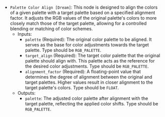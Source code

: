 - `Palette Color Align [Dream]`: This node is designed to align the colors of a given palette with a target palette based on a specified alignment factor. It adjusts the RGB values of the original palette's colors to more closely match those of the target palette, allowing for a controlled blending or matching of color schemes.
    - Inputs:
        - `palette` (Required): The original color palette to be aligned. It serves as the base for color adjustments towards the target palette. Type should be `RGB_PALETTE`.
        - `target_align` (Required): The target color palette that the original palette should align with. This palette acts as the reference for the desired color adjustments. Type should be `RGB_PALETTE`.
        - `alignment_factor` (Required): A floating-point value that determines the degree of alignment between the original and target palettes. Higher values result in closer alignment to the target palette's colors. Type should be `FLOAT`.
    - Outputs:
        - `palette`: The adjusted color palette after alignment with the target palette, reflecting the applied color shifts. Type should be `RGB_PALETTE`.
